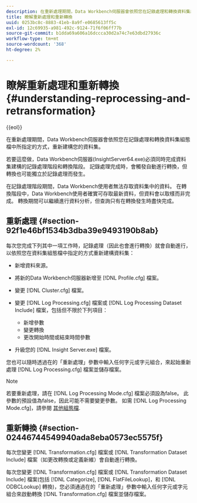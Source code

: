 ```yaml
---
description: 在重新處理期間，Data Workbench伺服器會依照您在記錄處理和轉換資料集組態檔中所指定的方式，重新建構您的資料集。
title: 瞭解重新處理和重新轉換
uuid: 0253bc8c-8883-41eb-8a9f-e0685613ff5c
exl-id: 12c69935-a981-492c-9124-71f6f06ff77b
source-git-commit: b1dda69a606a16dccca30d2a74c7e63dbd27936c
workflow-type: tm+mt
source-wordcount: '368'
ht-degree: 2%

---
```


# 瞭解重新處理和重新轉換{#understanding-reprocessing-and-retransformation}

{{eol}}

在重新處理期間，Data Workbench伺服器會依照您在記錄處理和轉換資料集組態檔中所指定的方式，重新建構您的資料集。

若要這麼做，Data Workbench伺服器(InsightServer64.exe)必須同時完成資料集建構的記錄處理階段和轉換階段。 記錄處理完成時，會觸發自動進行轉換，但轉換也可能獨立於記錄處理而發生。

在記錄處理階段期間，Data Workbench使用者無法存取資料集中的資料。 在轉換階段中，Data Workbench使用者確實可存取最新資料，但資料會以取樣而非完成。 轉換期間可以繼續進行資料分析，但查詢只有在轉換發生時盡快完成。

## 重新處理 {#section-92f1e46bf1534b3dba39e9493190b8ab}

每次您完成下列其中一項工作時，記錄處理（因此也會進行轉換）就會自動進行，以依照您在資料集組態檔中指定的方式重新建構資料集：

* 新增資料來源。
* 將新的Data Workbench伺服器新增至 [!DNL Profile.cfg] 檔案。
* 變更 [!DNL Cluster.cfg] 檔案。
* 變更 [!DNL Log Processing.cfg] 檔案或 [!DNL Log Processing Dataset Include] 檔案，包括但不限於下列項目：

   * 新增參數
   * 變更轉換
   * 更改開始時間或結束時間參數

* 升級您的 [!DNL Insight Server.exe] 檔案。

您也可以隨時透過在的「重新處理」參數中輸入任何字元或字元組合，來起始重新處理 [!DNL Log Processing.cfg] 檔案並儲存檔案。

>[!NOTE]
>
>若要重新處理，請在 [!DNL Log Processing Mode.cfg] 檔案必須設為false。 此參數的預設值為false，因此可能不需要變更參數。 如需 [!DNL Log Processing Mode.cfg]，請參閱 [其他組態檔](/help/home/c-dataset-const-proc/c-add-config-files/c-add-config-files.md).

## 重新轉換 {#section-02446744549940ada8eba0573ec5575f}

每次您變更 [!DNL Transformation.cfg] 檔案或 [!DNL Transformation Dataset Include] 檔案（如更改轉換或定義新維）會自動進行轉換。

每次您變更 [!DNL Transformation.cfg] 檔案或 [!DNL Transformation Dataset Include] 檔案(包括 [!DNL Categorize], [!DNL FlatFileLookup]，和 [!DNL ODBCLookup] 轉換)，您必須通過在的「重新處理」參數中輸入任何字元或字元組合來啟動轉換 [!DNL Transformation.cfg] 檔案並儲存檔案。
